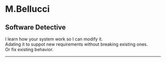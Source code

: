 <!--
<table style="border: none" >
  <tr>
    <td>
      <ul>
        <li>  🔭 I’m currently working on ... </li>
        <li> 🌱 I’m currently learning ...</li>
        <li> 👯 I’m looking to collaborate on ...</li>
        <li> 🤔 I’m looking for help with ...</li>
        <li> 💬 Ask me about ...</li>
        <li> 📫 How to reach me: ...</li>
      </ul>
   </td>
<td width="200" height="200" >
  <img src="assets/earthwormjim2.png"/>
    </td>
</tr>
</table>
-->

# M.Bellucci

## Software Detective

I learn how your system work so I can modify it.  
Adating it to suppot new requirements without breaking existing ones.  
Or fix existing behavior.

---------------
